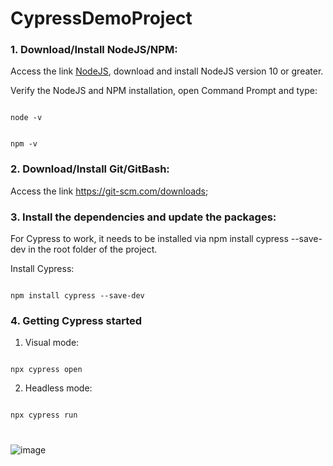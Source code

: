 # CypressDemoProject

### 1. Download/Install NodeJS/NPM:
Access the link [NodeJS](https://nodejs.org/), download and install NodeJS version 10 or greater.

Verify the NodeJS and NPM installation, open Command Prompt and type:
```

node -v

```
```

npm -v

```

### 2. Download/Install Git/GitBash:
Access the link https://git-scm.com/downloads;


### 3. Install the dependencies and update the packages:
For Cypress to work, it needs to be installed via npm install cypress --save-dev in the root folder of the project.

Install Cypress: 
```

npm install cypress --save-dev

```

### 4. Getting Cypress started

1) Visual mode:
```

npx cypress open

```

2) Headless mode:
```

npx cypress run

```

#


  ![image](https://github.com/Gabrielssilvast/cypress-automation/assets/109055973/71ff9918-3e74-4b40-b4e0-71bec1677210)



